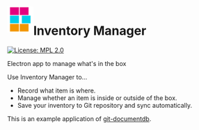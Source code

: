 <img alt="Inventory Manager" src="https://github.com/sosuisen/inventory-manager/blob/main/assets/inventory_manager_icon-128x128.png" width=60 height=60 align="left"> 

# Inventory Manager
[![License: MPL 2.0](https://img.shields.io/badge/License-MPL%202.0-brightgreen.svg)](LICENSE)

Electron app to manage what's in the box

Use Inventory Manager to...
- Record what item is where.
- Manage whether an item is inside or outside of the box.
- Save your inventory to Git repository and sync automatically.

This is an example application of [git-documentdb](https://github.com/sosuisen/git-documentdb). 
